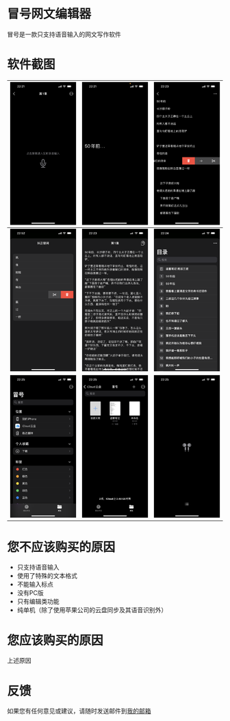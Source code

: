 # 冒号网文编辑器

冒号是一款只支持语音输入的网文写作软件

# 软件截图

![1](IMG_2471.PNG) | ![2](IMG_2472.PNG) | ![3](IMG_2473.PNG)
--- | --- | ---
![4](IMG_2480.PNG) | ![5](IMG_2474.PNG) | ![6](IMG_2475.PNG)
![7](IMG_2479.PNG) | ![8](IMG_2478.PNG) | ![9](IMG_2477.PNG)

# 您不应该购买的原因

* 只支持语音输入
* 使用了特殊的文本格式
* 不能输入标点
* 没有PC版
* 只有编辑类功能
* 纯单机（除了使用苹果公司的云盘同步及其语音识别外）

# 您应该购买的原因

上述原因

# 反馈

如果您有任何意见或建议，请随时发送邮件到[我的邮箱](mailto:pop2ones@icloud.com)
